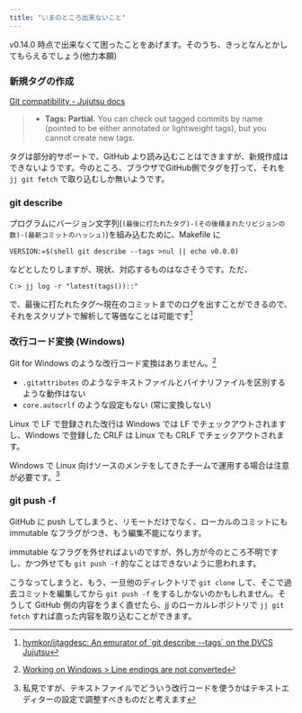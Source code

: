 ```yaml
---
title: "いまのところ出来ないこと"
---
```

v0.14.0 時点で出来なくて困ったことをあげます。そのうち、きっとなんとかしてもらえるでしょう(他力本願)

### 新規タグの作成

[Git compatibility - Jujutsu docs](https://martinvonz.github.io/jj/v0.14.0/git-compatibility/#supported-features)
> * **Tags: Partial.** You can check out tagged commits by name (pointed to be either annotated or lightweight tags), but you cannot create new tags.

タグは部分的サポートで、GitHub より読み込むことはできますが、新規作成はできないようです。今のところ、ブラウザでGitHub側でタグを打って、それを `jj git fetch` で取り込むしか無いようです。

### git describe

プログラムにバージョン文字列(`(最後に打たれたタグ)-(その後積まれたリビジョンの数)-(最新コミットのハッシュ)`)を組み込むために、Makefile に

```
VERSION:=$(shell git describe --tags >nul || echo v0.0.0)
```

などとしたりしますが、現状、対応するものはなさそうです。ただ、

```
C:> jj log -r "latest(tags())::"
```

で、最後に打たれたタグ〜現在のコミットまでのログを出すことができるので、それをスクリプトで解析して等価なことは可能です[^jjtagdesc]

[^jjtagdesc]: [hymkor/jjtagdesc: An emurator of \`git describe --tags\` on the DVCS Jujutsu](https://github.com/hymkor/jjtagdesc)

### 改行コード変換 (Windows)

Git for Windows のような改行コード変換はありません。[^crlf]

+ `.gitattributes` のようなテキストファイルとバイナリファイルを区別するような動作はない
+ `core.autocrlf` のような設定もない (常に変換しない)

Linux で LF で登録された改行は Windows では LF でチェックアウトされますし、Windows で登録した CRLF は Linux でも CRLF でチェックアウトされます。

Windows で Linux 向けソースのメンテをしてきたチームで運用する場合は注意が必要です。[^crlf2]

[^crlf]: [Working on Windows &gt; Line endings are not converted](https://martinvonz.github.io/jj/v0.14.0/windows/#line-endings-are-not-converted)
[^crlf2]: 私見ですが、テキストファイルでどういう改行コードを使うかはテキストエディターの設定で調整すべきものだと考えます

### git push -f

GitHub に push してしまうと、リモートだけでなく、ローカルのコミットにも immutable なフラグがつき、もう編集不能になります。

immutable なフラグを外せればよいのですが、外し方が今のところ不明ですし、かつ外せても `git push -f` 的なことはできないように思われます。

こうなってしまうと、もう、一旦他のディレクトリで `git clone` して、そこで過去コミットを編集してから `git push -f` をするしかないのかもしれません。そうして GitHub 側の内容をうまく直せたら、jj のローカルレポジトリで `jj git fetch` すれば直った内容を取り込むことができます。
